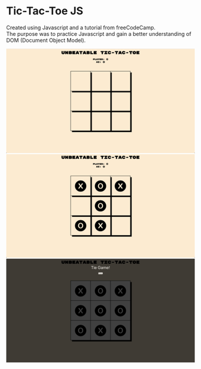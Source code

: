 # Tic-Tac-Toe JS
Created using Javascript and a tutorial from freeCodeCamp. <br>
The purpose was to practice Javascript and gain a better understanding of DOM (Document Object Model).

![Load Screen](/1.png)
![Mid Game](/2.png)
![Game Over](/3.png)